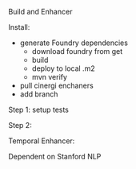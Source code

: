 Build and Enhancer

Install:
* generate Foundry dependencies
  * download foundry from get
  * build
  *  deploy to local .m2
    * mvn verify
* pull cinergi enchaners
* add branch


Step 1: setup tests

Step 2:


Temporal Enhancer:

Dependent on Stanford NLP